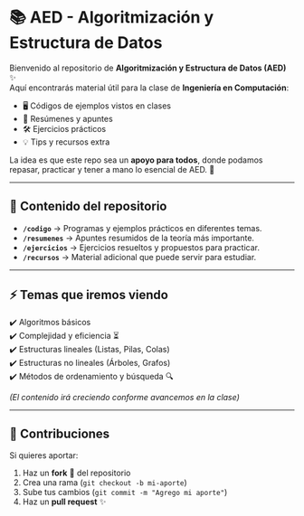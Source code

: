 # 📚 AED - Algoritmización y Estructura de Datos  

Bienvenido al repositorio de **Algoritmización y Estructura de Datos (AED)** ✨  
Aquí encontrarás material útil para la clase de **Ingeniería en Computación**:  
- 🖥️ Códigos de ejemplos vistos en clases  
- 📑 Resúmenes y apuntes  
- 🛠️ Ejercicios prácticos  
- 💡 Tips y recursos extra  

La idea es que este repo sea un **apoyo para todos**, donde podamos repasar, practicar y tener a mano lo esencial de AED. 🚀  

---

## 📂 Contenido del repositorio
- **`/codigo`** → Programas y ejemplos prácticos en diferentes temas.  
- **`/resumenes`** → Apuntes resumidos de la teoría más importante.  
- **`/ejercicios`** → Ejercicios resueltos y propuestos para practicar.  
- **`/recursos`** → Material adicional que puede servir para estudiar.  

---

## ⚡ Temas que iremos viendo
✔️ Algoritmos básicos  
✔️ Complejidad y eficiencia ⏳  
✔️ Estructuras lineales (Listas, Pilas, Colas)  
✔️ Estructuras no lineales (Árboles, Grafos)  
✔️ Métodos de ordenamiento y búsqueda 🔍  

*(El contenido irá creciendo conforme avancemos en la clase)*  

---

## 🤝 Contribuciones
Si quieres aportar:
1. Haz un **fork** 🍴 del repositorio  
2. Crea una rama (`git checkout -b mi-aporte`)  
3. Sube tus cambios (`git commit -m "Agrego mi aporte"`)  
4. Haz un **pull request** ✨  
